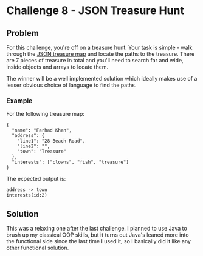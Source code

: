 # Challenge 8 - JSON Treasure Hunt

## Problem
For this challenge, you're off on a treasure hunt. 
Your task is simple - walk through the [JSON treasure map](data/map.json) and locate the paths to the treasure. 
There are 7 pieces of treasure in total and you'll need to search far and wide, inside objects and arrays to locate them.

The winner will be a well implemented solution which ideally makes use of a lesser obvious choice of language to find the paths.

### Example
For the following treasure map:
```
{
  "name": "Farhad Khan",
  "address": {
    "line1": "28 Beach Road",
    "line2": "",
    "town": "Treasure"
  },
  "interests": ["clowns", "fish", "treasure"]
} 
```

The expected output is:
```
address -> town
interests(id:2)
```

## Solution
This was a relaxing one after the last challenge. 
I planned to use Java to brush up my classical OOP skills, but it turns out Java's leaned more into the functional side since the last time I used it, so I basically did it like any other functional solution.
